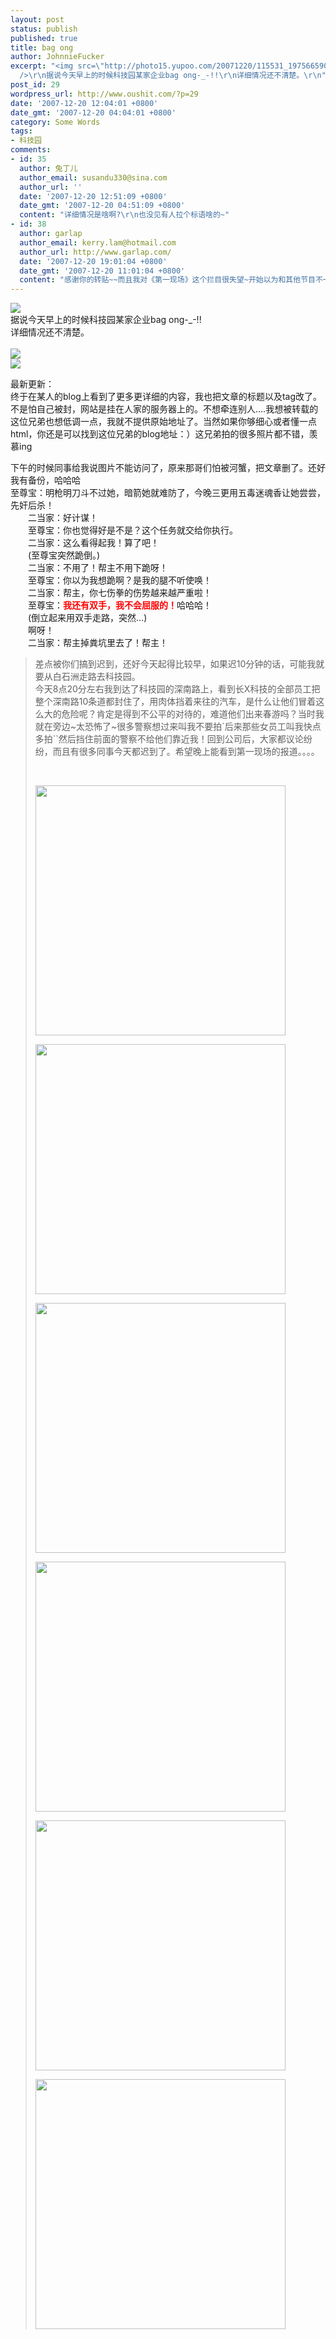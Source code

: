 ```yaml
---
layout: post
status: publish
published: true
title: bag ong
author: JohnnieFucker
excerpt: "<img src=\"http://photo15.yupoo.com/20071220/115531_1975665909_hmuvdfdv.jpg\"
  />\r\n据说今天早上的时候科技园某家企业bag ong-_-!!\r\n详细情况还不清楚。\r\n"
post_id: 29
wordpress_url: http://www.oushit.com/?p=29
date: '2007-12-20 12:04:01 +0800'
date_gmt: '2007-12-20 04:04:01 +0800'
category: Some Words
tags:
- 科技园
comments:
- id: 35
  author: 兔丁儿
  author_email: susandu330@sina.com
  author_url: ''
  date: '2007-12-20 12:51:09 +0800'
  date_gmt: '2007-12-20 04:51:09 +0800'
  content: "详细情况是啥啊?\r\n也没见有人拉个标语啥的~"
- id: 38
  author: garlap
  author_email: kerry.lam@hotmail.com
  author_url: http://www.garlap.com/
  date: '2007-12-20 19:01:04 +0800'
  date_gmt: '2007-12-20 11:01:04 +0800'
  content: "感谢你的转贴~~而且我对《第一现场》这个拦目很失望~开始以为和其他节目不一样~\r\n结果还是报喜不报忧的！\r\n为了我的网不被和谐``所以我先删了``但是图片我都放在FLICKR上了~那里不会被和谐！！！！"
---
```

<p><img src="http://photo15.yupoo.com/20071220/115531_1975665909_hmuvdfdv.jpg" /><br />
据说今天早上的时候科技园某家企业bag ong-_-!!<br />
详细情况还不清楚。<br />
<!--break--><a id="more-29"></a><br />
<a href="http://photo15.yupoo.com/20071220/115531_551041544_prehampb.jpg"><img src="http://photo15.yupoo.com/20071220/115531_551041544.jpg" /></a><br />
<a href="http://photo15.yupoo.com/20071220/182244_945860006_eiychiom.jpg"><img src="http://photo15.yupoo.com/20071220/182244_945860006.jpg" /></a></p>
<p>最新更新：<br />
终于在某人的blog上看到了更多更详细的内容，我也把文章的标题以及tag改了。不是怕自己被封，网站是挂在人家的服务器上的。不想牵连别人....我想被转载的这位兄弟也想低调一点，我就不提供原始地址了。当然如果你够细心或者懂一点html，你还是可以找到这位兄弟的blog地址：）这兄弟拍的很多照片都不错，羡慕ing</p>
<p>下午的时候同事给我说图片不能访问了，原来那哥们怕被河蟹，把文章删了。还好我有备份，哈哈哈<br />
至尊宝：明枪明刀斗不过她，暗箭她就难防了，今晚三更用五毒迷魂香让她尝尝，先奸后杀！<br />
　　二当家：好计谋！<br />
　　至尊宝：你也觉得好是不是？这个任务就交给你执行。<br />
　　二当家：这么看得起我！算了吧！<br />
　　(至尊宝突然跪倒。)<br />
　　二当家：不用了！帮主不用下跪呀！<br />
　　至尊宝：你以为我想跪啊？是我的腿不听使唤！<br />
　　二当家：帮主，你七伤拳的伤势越来越严重啦！<br />
　　至尊宝：<strong><font color=red>我还有双手，我不会屈服的！</font></strong>哈哈哈！<br />
　　(倒立起来用双手走路，突然…)<br />
　　啊呀！<br />
　　二当家：帮主掉粪坑里去了！帮主！</p>
<blockquote><p> 差点被你们搞到迟到，还好今天起得比较早，如果迟10分钟的话，可能我就要从白石洲走路去科技园。<br />
今天8点20分左右我到达了科技园的深南路上，看到长X科技的全部员工把整个深南路10条道都封住了，用肉体挡着来往的汽车，是什么让他们冒着这么大的危险呢？肯定是得到不公平的对待的，难道他们出来春游吗？当时我就在旁边~太恐怖了~很多警察想过来叫我不要拍`后来那些女员工叫我快点多拍``然后挡住前面的警察不给他们靠近我！回到公司后，大家都议论纷纷，而且有很多同事今天都迟到了。希望晚上能看到第一现场的报道。。。。</p>
<p align="center">&nbsp;</p>
<p style="width: 100%"><a href="http://photo15.yupoo.com/20071220/182245_1465853910_jprnpwun.jpg" target="_blank"><img src="http://photo15.yupoo.com/20071220/182245_1465853910_jprnpwun.jpg" width="400" /></a></p>
<p style="width: 100%"><a href="http://photo15.yupoo.com/20071220/182246_2014832783_hwweginl.jpg" target="_blank"><img src="http://photo15.yupoo.com/20071220/182246_2014832783_hwweginl.jpg" width="400" /></a></p>
<p style="width: 100%"><a href="http://photo15.yupoo.com/20071220/182246_1033158187_pcqtzobc.jpg" target="_blank"><img src="http://photo15.yupoo.com/20071220/182246_1033158187_pcqtzobc.jpg" width="400" /></a></p>
<p style="width: 100%"><a href="http://photo15.yupoo.com/20071220/182247_2007287242_bhywcyym.jpg" target="_blank"><img src="http://photo15.yupoo.com/20071220/182247_2007287242_bhywcyym.jpg" width="400" /></a></p>
<p style="width: 100%"><a href="http://photo15.yupoo.com/20071220/182357_1821870456_rrjuvhyy.jpg" target="_blank"><img src="http://photo15.yupoo.com/20071220/182357_1821870456_rrjuvhyy.jpg" width="400" /></a></p>
<p style="width: 100%"><a href="http://photo15.yupoo.com/20071220/182357_950187467_ezxylzef.jpg" target="_blank"><img src="http://photo15.yupoo.com/20071220/182357_950187467_ezxylzef.jpg" width="400" /></a></p>
</blockquote>
